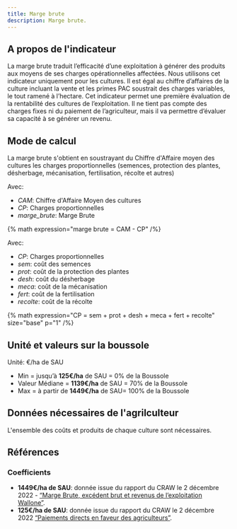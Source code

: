 ```yaml
---
title: Marge brute
description: Marge brute.
---
```

## A propos de l'indicateur

La marge brute traduit l’efficacité d’une exploitation à générer des produits aux moyens de ses charges opérationnelles affectées. Nous utilisons cet indicateur uniquement pour les cultures. Il est égal au chiffre d’affaires de la culture incluant la vente et les primes PAC soustrait des charges variables, le tout ramené à l’hectare.
Cet indicateur permet une première évaluation de la rentabilité des cultures de l’exploitation. Il ne tient pas compte des charges fixes ni du paiement de l’agriculteur, mais il va permettre d’évaluer sa capacité à se générer un revenu. 


## Mode de calcul

La marge brute s'obtient en soustrayant du Chiffre d'Affaire moyen des cultures les charges proportionnelles (semences, protection des plantes, désherbage, mécanisation, fertilisation, récolte et autres)


Avec:

- _CAM_: Chiffre d'Affaire Moyen des cultures
- _CP_: Charges proportionnelles
- _marge_brute_: Marge Brute

{% math expression="marge brute = CAM - CP" /%}

Avec:

- _CP_: Charges proportionnelles
- _sem_: coût des semences
- _prot_: coût de la protection des plantes
- _desh_: coût du désherbage
- _meca_: coût de la mécanisation
- _fert_: coût de la fertilisation
- _recolte_: coût de la récolte

{% math expression="CP = sem + prot + desh + meca + fert + recolte" size="base" p="1" /%}

## Unité et valeurs sur la boussole

Unité: €/ha de SAU

- Min = jusqu’à **125€/ha** de SAU = 0% de la Boussole
- Valeur Médiane = **1139€/ha** de SAU = 70% de la Boussole
- Max = à partir de **1449€/ha** de SAU= 100% de la Boussole
  
## Données nécessaires de l'agrilculteur

L'ensemble des coûts et produits de chaque culture sont nécessaires. 

## Références

### Coefficients

- **1449€/ha de SAU**: donnée issue du rapport du CRAW le 2 décembre 2022 - [“Marge Brute, excédent brut et revenus de l’exploitation Wallone”](https://etat-agriculture.wallonie.be/contents/indicatorsheets/A_III_b.html#:~:text=En%202021%2C%20au%20d%C3%A9part%20d,poursuivent%20la%20hausse%20de%202020).
- **125€/ha de SAU**: donnée issue du rapport du CRAW le 2 décembre 2022 [“Paiements directs en faveur des agriculteurs”](https://s3.us-west-2.amazonaws.com/secure.notion-static.com/8eec6c17-4e68-4a41-a5c0-edd80a337c9d/Paiements_directs_en_faveur_des_agriculteurs.pdf?X-Amz-Algorithm=AWS4-HMAC-SHA256&X-Amz-Content-Sha256=UNSIGNED-PAYLOAD&X-Amz-Credential=AKIAT73L2G45EIPT3X45%2F20230216%2Fus-west-2%2Fs3%2Faws4_request&X-Amz-Date=20230216T145859Z&X-Amz-Expires=86400&X-Amz-Signature=f11a0b8d3e2d1fd632b367189561cd2608f3f9fd48abbec843cd4c59af66a22f&X-Amz-SignedHeaders=host&response-content-disposition=filename%3D%22Paiements_directs_en_faveur_des_agriculteurs.pdf%22&x-id=GetObject).
